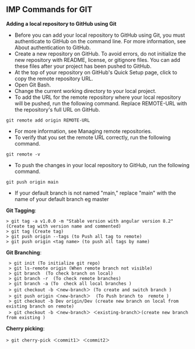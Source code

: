 ## **IMP Commands for GIT**

**Adding a local repository to GitHub using Git**
- Before you can add your local repository to GitHub using Git, you must authenticate to GitHub on the command line. For more information, see About authentication to GitHub.
- Create a new repository on GitHub. To avoid errors, do not initialize the new repository with README, license, or gitignore files. You can add these files after your project has been pushed to GitHub. 
- At the top of your repository on GitHub's Quick Setup page, click  to copy the remote repository URL.
- Open Git Bash.
- Change the current working directory to your local project.
- To add the URL for the remote repository where your local repository will be pushed, run the following command. Replace REMOTE-URL with the repository's full URL on GitHub.
```
git remote add origin REMOTE-URL
```
- For more information, see Managing remote repositories.
- To verify that you set the remote URL correctly, run the following command.
```
git remote -v
```
- To push the changes in your local repository to GitHub, run the following command.
```
git push origin main
```
- If your default branch is not named "main," replace "main" with the name of your default branch eg master

**Git Tagging**:


    > git tag -a v1.0.0 -m "Stable version with angular version 8.2" (Create tag with version name and commented)
    > git tag (Create tag)
    > git push origin --tags (to Push all tag to remote)
    > git push origin <tag name> (to push all tags by name)
    
**Git Branching**:
    
     > git init (To initialize git repo)
     > git ls-remote origin (When remote branch not visible)
     > git branch  (To check branch on local)
     > git branch -r  (To check remote branches)
     > git branch -a (To  check all local branches )
     > git checkout -b ＜new-branch＞ (To create and switch branch )
     > git push origin ＜new-branch＞  (To Push branch to  remote )
     > git checkout -b Dev origin/Dev (create new branch on local from existing branch on remote)
     > git checkout -b ＜new-branch＞ ＜existing-branch＞(create new branch from existing )
     

**Cherry picking**:

    > git cherry-pick ＜commit1＞ ＜commit2＞ 
